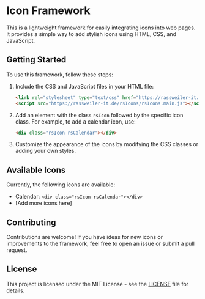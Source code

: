 # Icon Framework

This is a lightweight framework for easily integrating icons into web pages. It provides a simple way to add stylish icons using HTML, CSS, and JavaScript.

## Getting Started

To use this framework, follow these steps:

1. Include the CSS and JavaScript files in your HTML file:

    ```html
    <link rel="stylesheet" type="text/css" href="https://rassweiler-it.de/rsIcons/rsIcons.css">
    <script src="https://rassweiler-it.de/rsIcons/rsIcons.main.js"></script>
    ```

2. Add an element with the class `rsIcon` followed by the specific icon class. For example, to add a calendar icon, use:

    ```html
    <div class="rsIcon rsCalendar"></div>
    ```

3. Customize the appearance of the icons by modifying the CSS classes or adding your own styles.

## Available Icons

Currently, the following icons are available:

- Calendar: `<div class="rsIcon rsCalendar"></div>`
- [Add more icons here]

## Contributing

Contributions are welcome! If you have ideas for new icons or improvements to the framework, feel free to open an issue or submit a pull request.

## License

This project is licensed under the MIT License - see the [LICENSE](LICENSE) file for details.

